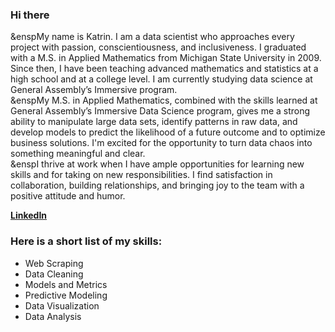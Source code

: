 ### Hi there 
&enspMy name is Katrin. I am a data scientist who approaches every project with passion, conscientiousness, and inclusiveness. I graduated with a M.S. in Applied Mathematics from Michigan State University in 2009. Since then, I have been teaching advanced mathematics and statistics at a high school and at a college level. I am currently studying data science at General Assembly’s Immersive program. 
<br> &enspMy M.S. in Applied Mathematics, combined with the skills learned at General Assembly’s Immersive Data Science program, gives me a strong ability to manipulate large data sets, identify patterns in raw data, and develop models to predict the likelihood of a future outcome and to optimize business solutions. I'm excited for the opportunity to turn data chaos into something meaningful and clear. 
<br> &enspI thrive at work when I have ample opportunities for learning new skills and for taking on new responsibilities. I find satisfaction in collaboration, building relationships, and bringing joy to the team with a positive attitude and humor.
      
[**LinkedIn**](https://www.linkedin.com/in/katrinayrapetov/)

### Here is a short list of my skills: 
* Web Scraping 
* Data Cleaning 
* Models and Metrics
* Predictive Modeling 
* Data Visualization 
* Data Analysis 
